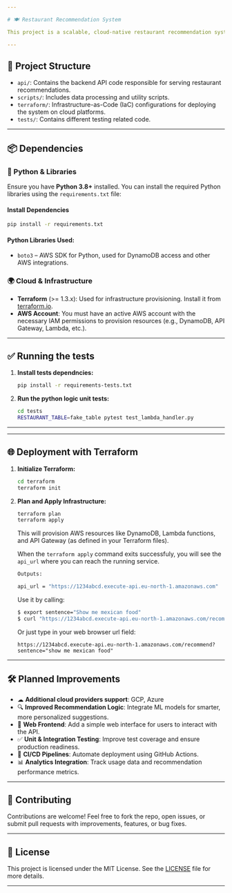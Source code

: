 ```yaml
---

# 🍽️ Restaurant Recommendation System

This project is a scalable, cloud-native restaurant recommendation system designed to provide personalized dining suggestions to users. It leverages modern Python development, infrastructure-as-code with Terraform, and cloud-native deployment on AWS.

---
```


## 📁 Project Structure

* `api/`: Contains the backend API code responsible for serving restaurant recommendations.
* `scripts/`: Includes data processing and utility scripts.
* `terraform/`: Infrastructure-as-Code (IaC) configurations for deploying the system on cloud platforms.
* `tests/`: Contains different testing related code.

---

## 📦 Dependencies

### 🐍 Python & Libraries

Ensure you have **Python 3.8+** installed. You can install the required Python libraries using the `requirements.txt` file:

#### Install Dependencies

```bash
pip install -r requirements.txt
```

#### Python Libraries Used:

* `boto3` – AWS SDK for Python, used for DynamoDB access and other AWS integrations.

### 🌍 Cloud & Infrastructure

* **Terraform** (>= 1.3.x): Used for infrastructure provisioning. Install it from [terraform.io](https://developer.hashicorp.com/terraform/downloads).
* **AWS Account**: You must have an active AWS account with the necessary IAM permissions to provision resources (e.g., DynamoDB, API Gateway, Lambda, etc.).

---

## ✅ Running the tests

1. **Install tests dependncies:**

   ```bash
   pip install -r requirements-tests.txt
   ```

2. **Run the python logic unit tests:**

   ```bash
   cd tests
   RESTAURANT_TABLE=fake_table pytest test_lambda_handler.py
   ```

---


---

## 🌐 Deployment with Terraform

1. **Initialize Terraform:**

   ```bash
   cd terraform
   terraform init
   ```

2. **Plan and Apply Infrastructure:**

   ```bash
   terraform plan
   terraform apply
   ```

   This will provision AWS resources like DynamoDB, Lambda functions, and API Gateway (as defined in your Terraform files).

   When the `terraform apply` command exits successfuly, you will see the `api_url` where you can reach the running service.
   ```bash
   Outputs:

   api_url = "https://1234abcd.execute-api.eu-north-1.amazonaws.com"
   ```

   Use it by calling: 
   ```bash
   $ export sentence="Show me mexican food"
   $ curl "https://1234abcd.execute-api.eu-north-1.amazonaws.com/recommend?sentence=$(jq -rn --arg s \"$sentence\" '$s|@uri')"`
   ```
   Or just type in your web browser url field:
   ```
   https://1234abcd.execute-api.eu-north-1.amazonaws.com/recommend?sentence="show me mexican food"
   ```

---

## 🛠️ Planned Improvements

* ☁  **Additional cloud providers support**: GCP, Azure
* 🔍 **Improved Recommendation Logic**: Integrate ML models for smarter, more personalized suggestions.
* 🎨 **Web Frontend**: Add a simple web interface for users to interact with the API.
* ✅ **Unit & Integration Testing**: Improve test coverage and ensure production readiness.
* 🔁 **CI/CD Pipelines**: Automate deployment using GitHub Actions.
* 📊 **Analytics Integration**: Track usage data and recommendation performance metrics.

---

## 🤝 Contributing

Contributions are welcome! Feel free to fork the repo, open issues, or submit pull requests with improvements, features, or bug fixes.

---

## 📄 License

This project is licensed under the MIT License. See the [LICENSE](LICENSE) file for more details.

---

